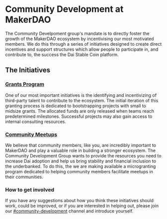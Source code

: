 # Community Development at MakerDAO

The Community Develpoment group's mandate is to directly foster the growth of the MakerDAO ecosystem by incentivising our most motivated members. We do this through a series of initiatives designed to create direct incentives and support structures which allow people to participate in, and contribute to, the success the Dai Stable Coin platform.

## The Initiatives

### [Grants Program](./grants)
One of our most important initiatives is the identifying and incentivizing of third-party talent to contribute to the ecosystem. The initial iteration of this granting process is dedicated to bootstrapping projects with small to midsize grants. The allocated funds are only released when teams reach predetermined milestones. Successful projects may also gain access to internal consulting resources.

### [Community Meetups](./meetups)
We believe that community members, like you, are incredibly important to MakerDAO and play a valuable role in building a stronger ecosystem. The Community Development Group wants to provide the resources you need to increase Dai adoption and help us bring stability and financial inclusion to the underbanked. To do this, the we are making available a microgranting program dedicated to helping community members facilitate meetups in their communities.

### How to get involved
If you have any suggestions about how you think these initiatives should work, could be improved, or if you are interested in helping out, please join our [#community-development](https://chat.makerdao.com/channel/community-development) channel and introduce yourself.
